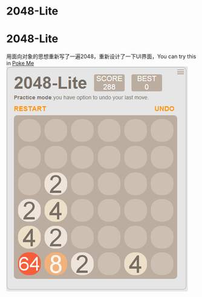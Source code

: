 2048-Lite
=========
2048-Lite
====
用面向对象的思想重新写了一遍2048，重新设计了一下UI界面，You can try this in [Poke Me](http://natumsol.github.com/project/2048-Lite/2048-Lite.html)
![2048](/2048-Lite.png)
